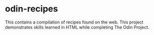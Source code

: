 # odin-recipes
This contains a compilation of recipes found on the web. This project demonstrates skills learned in HTML while completing The Odin Project.